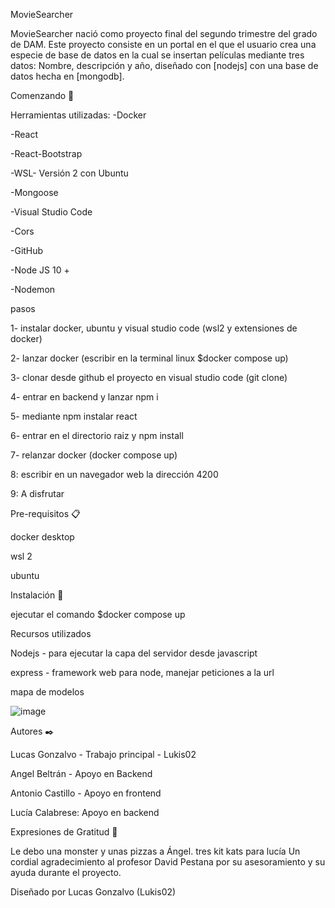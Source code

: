 MovieSearcher


MovieSearcher nació como proyecto final del segundo trimestre del grado de DAM. Este proyecto consiste en un portal en el que el usuario crea una especie de base de datos en la cual se insertan películas mediante tres datos: Nombre, descripción y año, diseñado con [nodejs] con una base de datos hecha en [mongodb].



Comenzando 🚀

Herramientas utilizadas:
-Docker

-React

-React-Bootstrap

-WSL- Versión 2 con Ubuntu

-Mongoose

-Visual Studio Code

-Cors

-GitHub

-Node JS 10 +

-Nodemon

pasos

1- instalar docker, ubuntu y visual studio code (wsl2 y extensiones de docker)

2- lanzar docker (escribir en la terminal linux $docker compose up)

3- clonar desde github el proyecto en visual studio code (git clone)

4- entrar en backend y lanzar npm i

5- mediante npm instalar react

6- entrar en el directorio raiz y npm install

7- relanzar docker (docker compose up)

8: escribir en un navegador web la dirección 4200

9: A disfrutar





Pre-requisitos 📋


docker desktop

wsl 2

ubuntu





Instalación 🔧

ejecutar el comando $docker compose up

Recursos utilizados

Nodejs - para ejecutar la capa del servidor desde javascript

express - framework web para node, manejar peticiones a la url

mapa de modelos


![image](https://user-images.githubusercontent.com/74176312/155902387-a65a2337-81fb-4475-a17b-9af7a8afcb49.png)


Autores ✒️

Lucas Gonzalvo - Trabajo principal - Lukis02

Angel Beltrán - Apoyo en Backend

Antonio Castillo - Apoyo en frontend

Lucía Calabrese: Apoyo en backend


Expresiones de Gratitud 🎁

Le debo una monster y unas pizzas a Ángel.
tres kit kats para lucía
Un cordial agradecimiento al profesor David Pestana por su asesoramiento y su ayuda durante el proyecto.

Diseñado por Lucas Gonzalvo (Lukis02)
